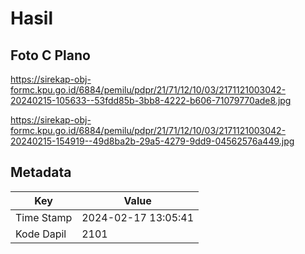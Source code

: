 # Hasil

## Foto C Plano

https://sirekap-obj-formc.kpu.go.id/6884/pemilu/pdpr/21/71/12/10/03/2171121003042-20240215-105633--53fdd85b-3bb8-4222-b606-71079770ade8.jpg

https://sirekap-obj-formc.kpu.go.id/6884/pemilu/pdpr/21/71/12/10/03/2171121003042-20240215-154919--49d8ba2b-29a5-4279-9dd9-04562576a449.jpg


## Metadata

| Key        | Value               |
| ---------- | ------------------- |
| Time Stamp | 2024-02-17 13:05:41 |
| Kode Dapil | 2101                |



